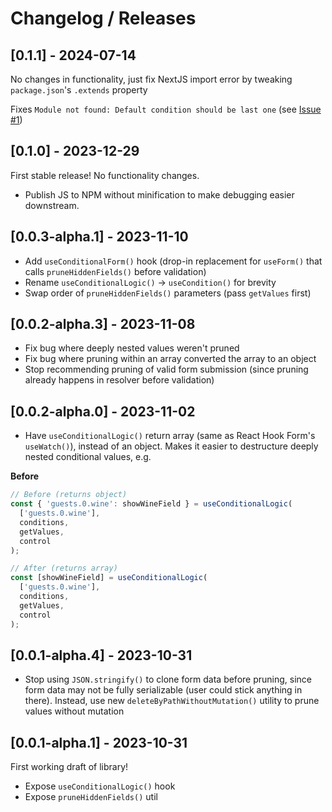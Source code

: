 # Changelog / Releases

## [0.1.1] - 2024-07-14

No changes in functionality, just fix NextJS import error by tweaking `package.json`'s `.extends` property

Fixes `Module not found: Default condition should be last one` (see [Issue #1](https://github.com/micahjon/rhf-conditional-logic/issues/1))

## [0.1.0] - 2023-12-29

First stable release! No functionality changes.

- Publish JS to NPM without minification to make debugging easier downstream.

## [0.0.3-alpha.1] - 2023-11-10

- Add `useConditionalForm()` hook (drop-in replacement for `useForm()` that calls `pruneHiddenFields()` before validation)
- Rename `useConditionalLogic()` -> `useCondition()` for brevity
- Swap order of `pruneHiddenFields()` parameters (pass `getValues` first)

## [0.0.2-alpha.3] - 2023-11-08

- Fix bug where deeply nested values weren't pruned
- Fix bug where pruning within an array converted the array to an object
- Stop recommending pruning of valid form submission (since pruning already happens in resolver before validation)

## [0.0.2-alpha.0] - 2023-11-02

- Have `useConditionalLogic()` return array (same as React Hook Form's `useWatch()`), instead of an object. Makes it easier to destructure deeply nested conditional values, e.g.

**Before**

```ts
// Before (returns object)
const { 'guests.0.wine': showWineField } = useConditionalLogic(
  ['guests.0.wine'],
  conditions,
  getValues,
  control
);

// After (returns array)
const [showWineField] = useConditionalLogic(
  ['guests.0.wine'],
  conditions,
  getValues,
  control
);
```

## [0.0.1-alpha.4] - 2023-10-31

- Stop using `JSON.stringify()` to clone form data before pruning, since form data may not be fully serializable (user could stick anything in there).
  Instead, use new `deleteByPathWithoutMutation()` utility to prune values without mutation

## [0.0.1-alpha.1] - 2023-10-31

First working draft of library!

- Expose `useConditionalLogic()` hook
- Expose `pruneHiddenFields()` util
